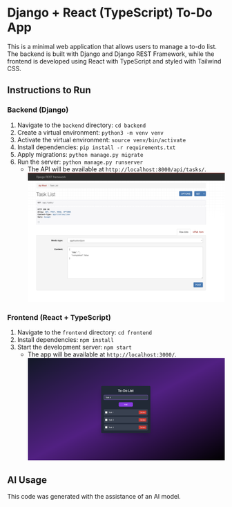 # Django + React (TypeScript) To-Do App

This is a minimal web application that allows users to manage a to-do list. The backend is built with Django and Django REST Framework, while the frontend is developed using React with TypeScript and styled with Tailwind CSS.

## Instructions to Run

### Backend (Django)
1.  Navigate to the `backend` directory: `cd backend`
2.  Create a virtual environment: `python3 -m venv venv`
3.  Activate the virtual environment: `source venv/bin/activate`
4.  Install dependencies: `pip install -r requirements.txt`
5.  Apply migrations: `python manage.py migrate`
6.  Run the server: `python manage.py runserver`
    * The API will be available at `http://localhost:8000/api/tasks/`.
![alt text](image.png)
### Frontend (React + TypeScript)
1.  Navigate to the `frontend` directory: `cd frontend`
2.  Install dependencies: `npm install`
3.  Start the development server: `npm start`
    * The app will be available at `http://localhost:3000/`.
![alt text](image-1.png)
## AI Usage
This code was generated with the assistance of an AI model.